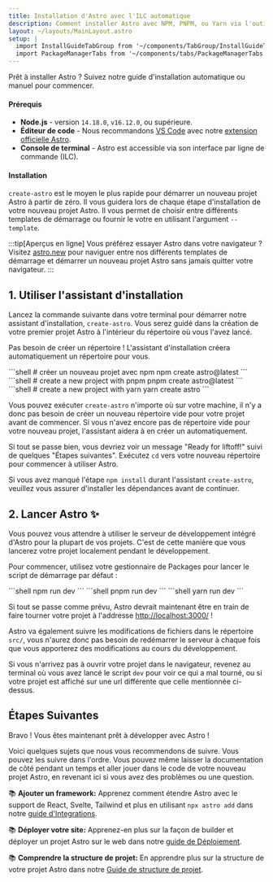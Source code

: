 ```yaml
---
title: Installation d'Astro avec l'ILC automatique
description: Comment installer Astro avec NPM, PNPM, ou Yarn via l'outil de création create-astro inclus dans l'ILC.
layout: ~/layouts/MainLayout.astro
setup: | 
  import InstallGuideTabGroup from '~/components/TabGroup/InstallGuideTabGroup.astro';
  import PackageManagerTabs from '~/components/tabs/PackageManagerTabs.astro'
---
```


Prêt à installer Astro ? Suivez notre guide d'installation automatique ou manuel pour commencer.

#### Prérequis

- **Node.js** - version `14.18.0`, `v16.12.0`, ou supérieure.
- **Éditeur de code** - Nous recommandons [VS Code](https://code.visualstudio.com/) avec notre [extension officielle Astro](https://marketplace.visualstudio.com/items?itemName=astro-build.astro-vscode).
- **Console de terminal** - Astro est accessible via son interface par ligne de commande (ILC).

<InstallGuideTabGroup />

#### Installation

`create-astro` est le moyen le plus rapide pour démarrer un nouveau projet Astro à partir de zéro. Il vous guidera lors de chaque étape d'installation de votre nouveau projet Astro. Il vous permet de choisir entre différents templates de démarrage ou fournir le votre  en utilisant l'argument `--template`.

:::tip[Aperçus en ligne]
Vous préférez essayer Astro dans votre navigateur ? Visitez [astro.new](https://astro.new/) pour naviguer entre nos différents templates de démarrage et démarrer un nouveau projet Astro sans jamais quitter votre navigateur.
:::

## 1. Utiliser l'assistant d'installation

Lancez la commande suivante dans votre terminal pour démarrer notre assistant d'installation, `create-astro`. Vous serez guidé dans la création de votre premier projet Astro à l'intérieur du répertoire où vous l'avez lancé.

Pas besoin de créer un répertoire ! L'assistant d'installation créera automatiquement un répertoire pour vous.

<PackageManagerTabs>
  <Fragment slot="npm">
  ```shell
  # créer un nouveau projet avec npm
  npm create astro@latest
  ```
  </Fragment>
  <Fragment slot="pnpm">
  ```shell
  # create a new project with pnpm
  pnpm create astro@latest
  ```
  </Fragment>
  <Fragment slot="yarn">
  ```shell
  # create a new project with yarn
  yarn create astro
  ```
  </Fragment>
</PackageManagerTabs>

Vous pouvez exécuter `create-astro` n'importe où sur votre machine, il n'y a donc pas besoin de créer un nouveau répertoire vide  pour votre projet avant de commencer. Si vous n'avez encore pas de répertoire vide pour votre nouveau projet, l'assistant aidera à en créer un automatiquement.

Si tout se passe bien, vous devriez voir un message "Ready for liftoff!" suivi de quelques "Étapes suivantes". Exécutez `cd` vers votre nouveau répertoire pour commencer à utiliser Astro.

Si vous avez manqué l'étape `npm install` durant l'assistant `create-astro`, veuillez vous assurer d'installer les dépendances avant de continuer.

## 2. Lancer Astro ✨

Vous pouvez vous attendre à utiliser le serveur de développement intégré d'Astro pour la plupart de vos projets. C'est de cette manière que vous lancerez votre projet localement pendant le développement.

Pour commencer, utilisez votre gestionnaire de Packages pour lancer le script de démarrage par défaut :

<PackageManagerTabs>
  <Fragment slot="npm">
  ```shell
  npm run dev
  ```
  </Fragment>
  <Fragment slot="pnpm">
  ```shell
  pnpm run dev
  ```
  </Fragment>
  <Fragment slot="yarn">
  ```shell
  yarn run dev
  ```
  </Fragment>
</PackageManagerTabs>

Si tout se passe comme prévu, Astro devrait maintenant être en train de faire tourner votre projet à l'addresse [http://localhost:3000/](http://localhost:3000/) !

Astro va également suivre les modifications de fichiers dans le répertoire `src/`, vous n'aurez donc pas besoin de redémarrer le serveur à chaque fois que vous apporterez des modifications au cours du développement.

Si vous n'arrivez pas à ouvrir votre projet dans le navigateur, revenez au terminal où vous avez lancé le script `dev` pour voir ce qui a mal tourné,  ou si votre projet est affiché sur une url différente que celle mentionnée ci-dessus.

## Étapes Suivantes

Bravo ! Vous êtes maintenant prêt à développer avec Astro !

Voici quelques sujets que nous vous recommendons de suivre. Vous pouvez les suivre dans l'ordre. Vous pouvez même laisser la documentation de côté pendant un temps et aller jouer dans le code de votre nouveau projet Astro, en revenant ici si vous avez des problèmes ou une question.

📚 **Ajouter un framework:** Apprenez comment étendre Astro avec le support de React, Svelte, Tailwind et plus en utilisant `npx astro add` dans notre [guide d'Integrations](/fr/guides/integrations-guide/).

📚 **Déployer votre site:** Apprenez-en plus sur la façon de builder et déployer un projet Astro sur le web dans notre [guide de Déploiement](/fr/guides/deploy/).

📚 **Comprendre la structure de projet:** En apprendre plus sur la structure de votre projet Astro dans notre [Guide de structure de projet](/fr/core-concepts/project-structure/).
